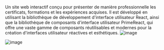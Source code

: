 Un site web interactif conçu pour présenter de manière professionnelle les certificats, formations et les expériences acquises. Il est développé en utilisant la bibliothèque de développement d'interface utilisateur React, ainsi que la bibliothèque de composants d'interface utilisateur PrimeReact, qui offre une vaste gamme de composants réutilisables et modernes pour la création d'interfaces utilisateur réactives et esthétiques.
![image](https://user-images.githubusercontent.com/119520692/234054155-6d3e64e2-9ae7-450c-8166-9342f606e2c7.png)

![image](https://user-images.githubusercontent.com/119520692/234054521-6c5c020b-dfa6-4b03-89ee-df94eb1bc086.png)

